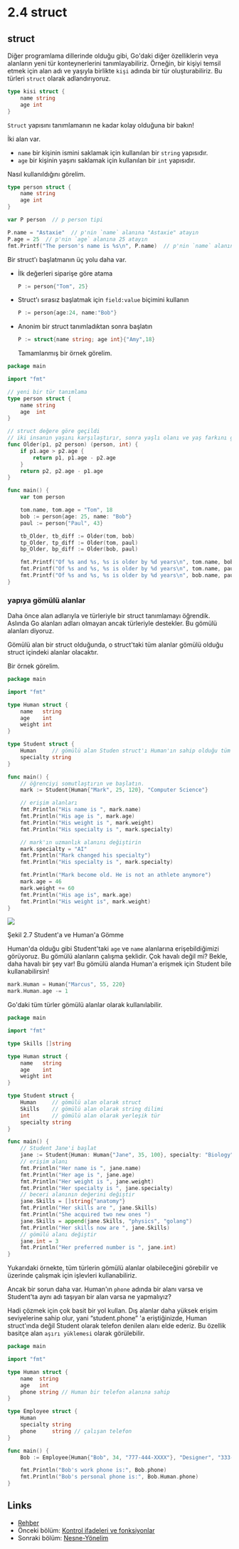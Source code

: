# 2.4 struct

## struct

Diğer programlama dillerinde olduğu gibi, Go'daki diğer özelliklerin veya alanların yeni tür konteynerlerini tanımlayabiliriz. Örneğin, bir kişiyi temsil etmek için alan adı ve yaşıyla birlikte `kişi` adında bir tür oluşturabiliriz. Bu türleri `struct` olarak adlandırıyoruz.

```go
type kisi struct {
    name string
    age int
}
```

`Struct` yapısını tanımlamanın ne kadar kolay olduğuna bir bakın!

İki alan var.

* `name` bir kişinin ismini saklamak için kullanılan bir `string` yapısıdır.
* `age` bir kişinin yaşını saklamak için kullanılan bir `int` yapısıdır.

Nasıl kullanıldığını görelim.

```go
type person struct {
    name string
    age int
}

var P person  // p person tipi

P.name = "Astaxie"  // p'nin `name` alanına "Astaxie" atayın
P.age = 25  // p'nin `age` alanına 25 atayın
fmt.Printf("The person's name is %s\n", P.name)  // p'nin `name` alanını ekrana yazdırın
```

Bir struct'ı başlatmanın üç yolu daha var.

* İlk değerleri siparişe göre atama

  ```go
  P := person{"Tom", 25}
  ```

* Struct'ı sırasız başlatmak için `field:value` biçimini kullanın

  ```go
  P := person{age:24, name:"Bob"}
  ```

* Anonim bir struct tanımladıktan sonra başlatın

  ```go
  P := struct{name string; age int}{"Amy",18}
  ```

  Tamamlanmış bir örnek görelim.

```go
package main

import "fmt"

// yeni bir tür tanımlama
type person struct {
    name string
    age  int
}

// struct değere göre geçildi
// iki insanın yaşını karşılaştırır, sonra yaşlı olanı ve yaş farkını getirir.
func Older(p1, p2 person) (person, int) {
    if p1.age > p2.age {
        return p1, p1.age - p2.age
    }
    return p2, p2.age - p1.age
}

func main() {
    var tom person

    tom.name, tom.age = "Tom", 18
    bob := person{age: 25, name: "Bob"}
    paul := person{"Paul", 43}

    tb_Older, tb_diff := Older(tom, bob)
    tp_Older, tp_diff := Older(tom, paul)
    bp_Older, bp_diff := Older(bob, paul)

    fmt.Printf("Of %s and %s, %s is older by %d years\n", tom.name, bob.name, tb_Older.name, tb_diff)
    fmt.Printf("Of %s and %s, %s is older by %d years\n", tom.name, paul.name, tp_Older.name, tp_diff)
    fmt.Printf("Of %s and %s, %s is older by %d years\n", bob.name, paul.name, bp_Older.name, bp_diff)
}
```

### yapıya gömülü alanlar

Daha önce alan adlarıyla ve türleriyle bir struct tanımlamayı öğrendik. Aslında Go alanları adları olmayan ancak türleriyle destekler. Bu gömülü alanları diyoruz.

Gömülü alan bir struct olduğunda, o struct'taki tüm alanlar gömülü olduğu struct içindeki alanlar olacaktır.

Bir örnek görelim.

```go
package main

import "fmt"

type Human struct {
    name   string
    age    int
    weight int
}

type Student struct {
    Human     // gömülü alan Studen struct'ı Human'ın sahip olduğu tüm alanları içerir.
    specialty string
}

func main() {
    // öğrenciyi somutlaştırın ve başlatın.
    mark := Student{Human{"Mark", 25, 120}, "Computer Science"}

    // erişim alanları
    fmt.Println("His name is ", mark.name)
    fmt.Println("His age is ", mark.age)
    fmt.Println("His weight is ", mark.weight)
    fmt.Println("His specialty is ", mark.specialty)

    // mark'ın uzmanlık alanını değiştirin
    mark.specialty = "AI"
    fmt.Println("Mark changed his specialty")
    fmt.Println("His specialty is ", mark.specialty)

    fmt.Println("Mark become old. He is not an athlete anymore")
    mark.age = 46
    mark.weight += 60
    fmt.Println("His age is", mark.age)
    fmt.Println("His weight is", mark.weight)
}
```

![](https://github.com/boekan/build-web-application-with-golang/tree/5d43949b09c6a2cf35b87903aba06669a01a6f35/tr/images/2.4.student_struct.png?raw=true)

Şekil 2.7 Student'a ve Human'a Gömme

Human'da olduğu gibi Student'taki `age` ve `name` alanlarına erişebildiğimizi görüyoruz. Bu gömülü alanların çalışma şeklidir. Çok havalı değil mi? Bekle, daha havalı bir şey var! Bu gömülü alanda Human'a erişmek için Student bile kullanabilirsin!

```go
mark.Human = Human{"Marcus", 55, 220}
mark.Human.age -= 1
```

Go'daki tüm türler gömülü alanlar olarak kullanılabilir.

```go
package main

import "fmt"

type Skills []string

type Human struct {
    name   string
    age    int
    weight int
}

type Student struct {
    Human     // gömülü alan olarak struct
    Skills    // gömülü alan olarak string dilimi
    int       // gömülü alan olarak yerleşik tür
    specialty string
}

func main() {
    // Student Jane'i başlat
    jane := Student{Human: Human{"Jane", 35, 100}, specialty: "Biology"}
    // erişim alanı
    fmt.Println("Her name is ", jane.name)
    fmt.Println("Her age is ", jane.age)
    fmt.Println("Her weight is ", jane.weight)
    fmt.Println("Her specialty is ", jane.specialty)
    // beceri alanının değerini değiştir
    jane.Skills = []string{"anatomy"}
    fmt.Println("Her skills are ", jane.Skills)
    fmt.Println("She acquired two new ones ")
    jane.Skills = append(jane.Skills, "physics", "golang")
    fmt.Println("Her skills now are ", jane.Skills)
    // gömülü alanı değiştir
    jane.int = 3
    fmt.Println("Her preferred number is ", jane.int)
}
```

Yukarıdaki örnekte, tüm türlerin gömülü alanlar olabileceğini görebilir ve üzerinde çalışmak için işlevleri kullanabiliriz.

Ancak bir sorun daha var. Human'ın `phone` adında bir alanı varsa ve Student'ta aynı adı taşıyan bir alan varsa ne yapmalıyız?

Hadi çözmek için çok basit bir yol kullan. Dış alanlar daha yüksek erişim seviyelerine sahip olur, yani “student.phone” 'a eriştiğinizde, Human struct'ında değil Student olarak telefon denilen alanı elde ederiz. Bu özellik basitçe alan `aşırı yüklemesi` olarak görülebilir.

```go
package main

import "fmt"

type Human struct {
    name  string
    age   int
    phone string // Human bir telefon alanına sahip
}

type Employee struct {
    Human
    specialty string
    phone     string // çalışan telefon
}

func main() {
    Bob := Employee{Human{"Bob", 34, "777-444-XXXX"}, "Designer", "333-222"}

    fmt.Println("Bob's work phone is:", Bob.phone)
    fmt.Println("Bob's personal phone is:", Bob.Human.phone)
}
```

## Links

* [Rehber](preface.md)
* Önceki bölüm: [Kontrol ifadeleri ve fonksiyonlar](02.3.md)
* Sonraki bölüm: [Nesne-Yönelim](02.5.md)

